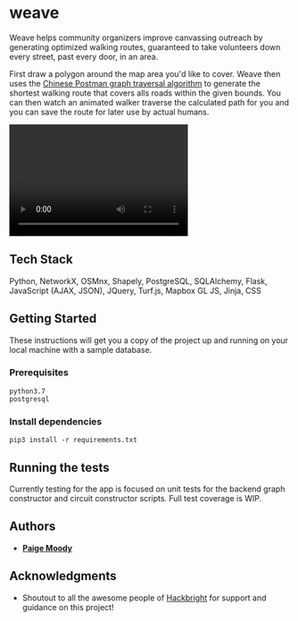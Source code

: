 # weave

Weave helps community organizers improve canvassing outreach by generating optimized walking routes, guaranteed to take volunteers down every street, past every door, in an area. 

First draw a polygon around the map area you'd like to cover. Weave then uses the [Chinese Postman graph traversal algorithm](https://en.wikipedia.org/wiki/Route_inspection_problem) to generate the shortest walking route that covers alls roads within the given bounds. You can then watch an animated walker traverse the calculated path for you and you can save the route for later use by actual humans.

<video src="static/style/readme.mp4" width="320" height="200" controls preload></video>

## Tech Stack
Python, NetworkX, OSMnx, Shapely, PostgreSQL, SQLAlchemy, Flask, JavaScript (AJAX, JSON), JQuery, Turf.js, Mapbox GL JS, Jinja, CSS

## Getting Started

These instructions will get you a copy of the project up and running on your local machine with a sample database.

### Prerequisites

```
python3.7
postgresql
```

### Install dependencies 

```
pip3 install -r requirements.txt
```

## Running the tests

Currently testing for the app is focused on unit tests for the backend graph constructor and circuit constructor scripts. Full test coverage is WIP. 


## Authors

* **[Paige Moody](https://www.linkedin.com/in/paige-moody)** 


## Acknowledgments

* Shoutout to all the awesome people of [Hackbright](https://hackbrightacademy.com/) for support and guidance on this project!
